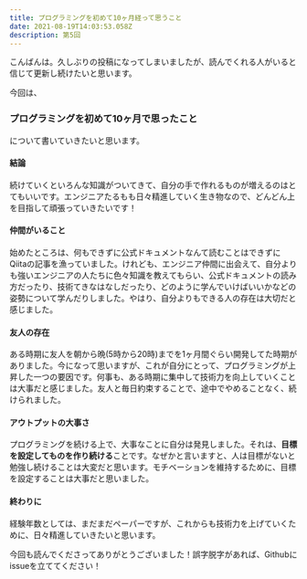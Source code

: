 ```yaml
---
title: プログラミングを初めて10ヶ月経って思うこと
date: 2021-08-19T14:03:53.058Z
description: 第5回
---
```

こんばんは。久しぶりの投稿になってしまいましたが、読んでくれる人がいると信じて更新し続けたいと思います。

今回は、

### プログラミングを初めて10ヶ月で思ったこと

について書いていきたいと思います。

#### 結論

続けていくといろんな知識がついてきて、自分の手で作れるものが増えるのはとてもいいです。エンジニアたるもも日々精進していく生き物なので、どんどん上を目指して頑張っていきたいです！

#### 仲間がいること

始めたところは、何もできずに公式ドキュメントなんて読むことはできずにQiitaの記事を漁っていました。けれども、エンジニア仲間に出会えて、自分よりも強いエンジニアの人たちに色々知識を教えてもらい、公式ドキュメントの読み方だったり、技術てきなはなしだったり、どのように学んでいけばいいかなどの姿勢について学んだりしました。やはり、自分よりもできる人の存在は大切だと感じました。

#### 友人の存在

ある時期に友人を朝から晩(5時から20時)までを1ヶ月間ぐらい開発してた時期がありました。今になって思いますが、これが自分にとって、プログラミングが上昇した一つの要因です。何事も、ある時期に集中して技術力を向上していくことは大事だと感じました。友人と毎日約束することで、途中でやめることなく、続けられました。

#### アウトプットの大事さ

プログラミングを続ける上で、大事なことに自分は発見しました。それは、**目標を設定してものを作り続ける**ことです。なぜかと言いますと、人は目標がないと勉強し続けることは大変だと思います。モチベーションを維持するために、目標を設定することは大事だと思いました。

#### 終わりに
経験年数としては、まだまだペーパーですが、これからも技術力を上げていくために、日々精進していきたいと思います。

今回も読んでくださってありがとうございました！誤字脱字があれば、Githubにissueを立ててください！







